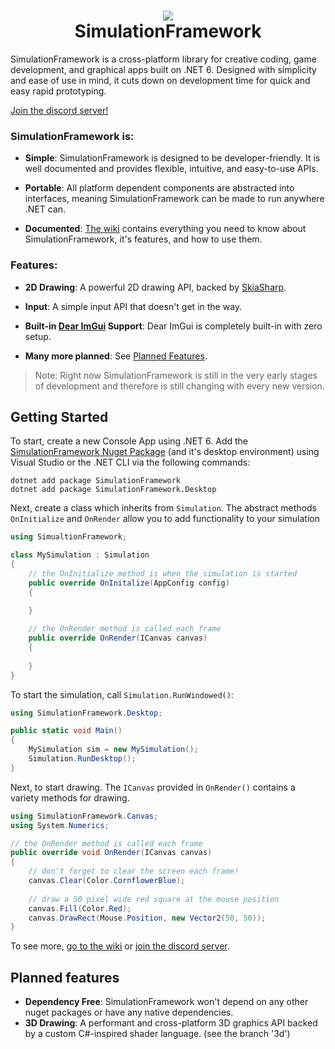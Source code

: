 <h1 align="center">
<img src="https://raw.githubusercontent.com/Redninja106/simulationframework/master/assets/logo-128x128.png"/>
<br>SimulationFramework</br>
</h1>

SimulationFramework is a cross-platform library for creative coding, game development, and graphical apps built on .NET 6. Designed with simplicity and ease of use in mind, it cuts down on development time for quick and easy rapid prototyping. 

[Join the discord server!](https://discord.gg/V4X2vTvV2G)

### SimulationFramework is:

- **Simple**: SimulationFramework is designed to be developer-friendly. It is well documented and provides flexible, intuitive, and easy-to-use APIs. 

- **Portable**: All platform dependent components are abstracted into interfaces, meaning SimulationFramework can be made to run anywhere .NET can.

- **Documented**: [The wiki](https://github.com/Redninja106/simulationframework/wiki) contains everything you need to know about SimulationFramework, it's features, and how to use them.


### Features:

- **2D Drawing**: A powerful 2D drawing API, backed by [SkiaSharp](https://github.com/mono/SkiaSharp).

- **Input**: A simple input API that doesn't get in the way.

- **Built-in [Dear ImGui](https://github.com/ocornut/imgui) Support**: Dear ImGui is completely built-in with zero setup.

- **Many more planned**: See [Planned Features](https://github.com/Redninja106/simulationframework#planned-features).

> Note: Right now SimulationFramework is still in the very early stages of development and therefore is still changing with every new version.


## Getting Started

To start, create a new Console App using .NET 6. Add the [SimulationFramework Nuget Package](https://www.nuget.org/packages/SimulationFramework/) (and it's desktop environment) using Visual Studio or the .NET CLI via the following commands:
```
dotnet add package SimulationFramework
dotnet add package SimulationFramework.Desktop
```

Next, create a class which inherits from `Simulation`. The abstract methods `OnInitialize` and `OnRender` allow you to add functionality to your simulation
```cs
using SimualtionFramework;

class MySimulation : Simulation
{
    // the OnInitialize method is when the simulation is started
    public override OnInitalize(AppConfig config)
    {
        
    }

    // the OnRender method is called each frame
    public override OnRender(ICanvas canvas)
    {
        
    }
}
```

To start the simulation, call `Simulation.RunWindowed()`:

```cs
using SimulationFramework.Desktop;

public static void Main()
{
    MySimulation sim = new MySimulation();
    Simulation.RunDesktop();
}
```

Next, to start drawing. The `ICanvas` provided in `OnRender()` contains a variety methods for drawing.

```cs
using SimulationFramework.Canvas;
using System.Numerics;

// the OnRender method is called each frame
public override void OnRender(ICanvas canvas)
{
    // don't forget to clear the screen each frame!
    canvas.Clear(Color.CornflowerBlue); 
    
    // draw a 50 pixel wide red square at the mouse position
    canvas.Fill(Color.Red);
    canvas.DrawRect(Mouse.Position, new Vector2(50, 50)); 
}
```

To see more, [go to the wiki](https://github.com/Redninja106/simulationframework/wiki) or [join the discord server](https://discord.gg/V4X2vTvV2G).

## Planned features
- **Dependency Free**: SimulationFramework won't depend on any other nuget packages or have any native dependencies.
- **3D Drawing**: A performant and cross-platform 3D graphics API backed by a custom C#-inspired shader language. (see the branch '3d')
